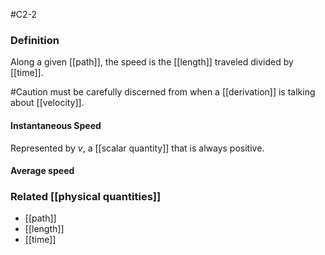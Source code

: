#C2-2

### Definition
Along a given [[path]], the speed is the [[length]] traveled divided by [[time]].

#Caution must be carefully discerned from when a [[derivation]] is talking about [[velocity]].

#### Instantaneous Speed
Represented by $v$, a [[scalar quantity]] that is always positive.

#### Average speed

### Related [[physical quantities]]
- [[path]]
- [[length]]
- [[time]]